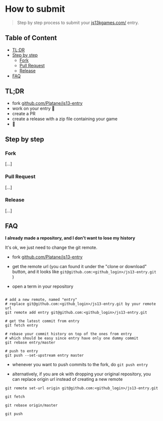 # How to submit

> Step by step process to submit your [js13kgames.com/](https://js13kgames.com/) entry.

## Table of Content

- [TL;DR](#TL;DR)
- [Step by step](#step-by-step)
  - [Fork](#fork)
  - [Pull Request](#pull-request)
  - [Release](#release)
- [FAQ](#FAQ)

## TL;DR

- fork [github.com/Platane/js13-entry](https://github.com/Platane/js13-entry)
- work on your entry 👷
- create a PR
- create a release with a zip file containing your game
- 🍹

## Step by step

### Fork

[...]

### Pull Request

[...]

### Release

[...]

## FAQ

**I already made a repository, and I don't want to lose my history**

It's ok, we just need to change the git remote.

- fork [github.com/Platane/js13-entry](https://github.com/Platane/js13-entry)

- get the remote url (you can found it under the "clone or download" button, and it looks like `git@github.com:<github_login>/js13-entry.git` )

- open a term in your repository

```

# add a new remote, named "entry"
# replace git@github.com:<github_login>/js13-entry.git by your remote url
git remote add entry git@github.com:<github_login>/js13-entry.git

# get the latest commit from entry
git fetch entry

# rebase your commit history on top of the ones from entry
# which should be easy since entry have only one dummy commit
git rebase entry/master

# push to entry
git push --set-upstream entry master

```

- whenever you want to push commits to the fork, do `git push entry`

- alternatively, if you are ok with dropping your original repository, you can replace origin url instead of creating a new remote

```
git remote set-url origin git@github.com:<github_login>/js13-entry.git

git fetch

git rebase origin/master

git push
```

